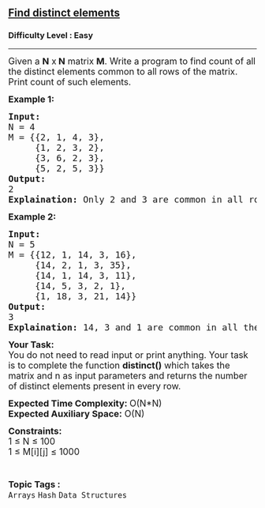 <h2><a href="https://practice.geeksforgeeks.org/problems/find-distinct-elements2054/1?utm_source=geeksforgeeks&utm_medium=ml_article_practice_tab&utm_campaign=article_practice_tab">Find distinct elements</a></h2><h3>Difficulty Level : Easy</h3><hr><div class="problems_problem_content__Xm_eO"><p><span style="font-size:18px">Given a <strong>N</strong> x<strong> N</strong> matrix <strong>M</strong>. Write a program to find count of all the distinct elements common to all rows of the matrix. Print count of such elements.</span></p>

<p><strong><span style="font-size:18px">Example 1:</span></strong></p>

<pre><span style="font-size:18px"><strong>Input:</strong> 
N = 4
M = {{2, 1, 4, 3},
     {1, 2, 3, 2},
     {3, 6, 2, 3},
     {5, 2, 5, 3}}
<strong>Output:</strong> 
2
<strong>Explaination:</strong> Only 2 and 3 are common in all rows.</span></pre>

<p><strong><span style="font-size:18px">Example 2:</span></strong></p>

<pre><span style="font-size:18px"><strong>Input:</strong> 
N = 5
M = {{12, 1, 14, 3, 16},
     {14, 2, 1, 3, 35},
     {14, 1, 14, 3, 11},
     {14, 5, 3, 2, 1},
     {1, 18, 3, 21, 14}}
<strong>Output:</strong> 
3
<strong>Explaination:</strong> 14, 3 and 1 are common in all the rows.</span></pre>

<p><span style="font-size:18px"><strong>Your Task:</strong><br>
You do not need to read input or print anything. Your task is to complete the function <strong>distinct()</strong> which takes the matrix and n as input parameters and returns the number of distinct elements present in every row.</span></p>

<p><span style="font-size:18px"><strong>Expected Time Complexity: </strong>O(N*N)<br>
<strong>Expected Auxiliary Space:</strong>&nbsp;O(N)</span></p>

<p><span style="font-size:18px"><strong>Constraints:</strong><br>
1 ≤ N ≤ 100<br>
1 ≤ M[i][j] ≤ 1000</span></p>
</div><br><p><span style=font-size:18px><strong>Topic Tags : </strong><br><code>Arrays</code>&nbsp;<code>Hash</code>&nbsp;<code>Data Structures</code>&nbsp;